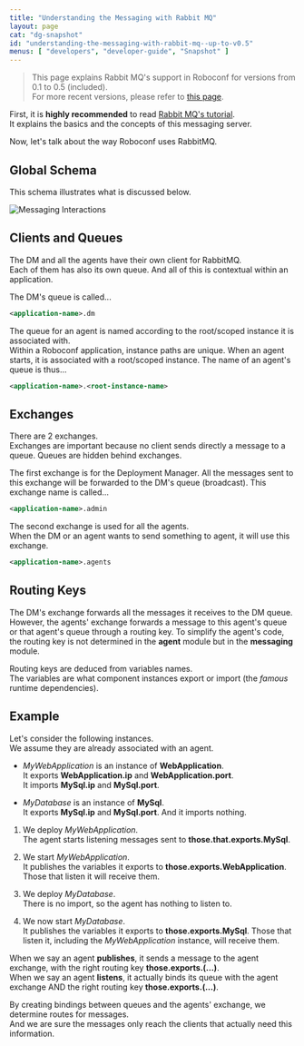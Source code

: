 ```yaml
---
title: "Understanding the Messaging with Rabbit MQ"
layout: page
cat: "dg-snapshot"
id: "understanding-the-messaging-with-rabbit-mq--up-to-v0.5"
menus: [ "developers", "developer-guide", "Snapshot" ]
---
```


> This page explains Rabbit MQ's support in Roboconf for versions from 0.1 to 0.5 (included).  
> For more recent versions, please refer to [this page](understanding-the-messaging-with-rabbit-mq.html).


First, it is **highly recommended** to read [Rabbit MQ's tutorial](https://www.rabbitmq.com/getstarted.html).  
It explains the basics and the concepts of this messaging server.

Now, let's talk about the way Roboconf uses RabbitMQ.

## Global Schema

This schema illustrates what is discussed below.

<img src="/resources/img/rabbit-mq-usage.png" alt="Messaging Interactions" />

## Clients and Queues

The DM and all the agents have their own client for RabbitMQ.  
Each of them has also its own queue. And all of this is contextual within an application.

The DM's queue is called...

```xml
<application-name>.dm
```

The queue for an agent is named according to the root/scoped instance it is associated with.  
Within a Roboconf application, instance paths are unique. When an agent starts, it is associated
with a root/scoped instance. The name of an agent's queue is thus...

```xml
<application-name>.<root-instance-name>
```

## Exchanges

There are 2 exchanges.  
Exchanges are important because no client sends directly a message to a queue.
Queues are hidden behind exchanges.

The first exchange is for the Deployment Manager. All the messages sent to this exchange will be
forwarded to the DM's queue (broadcast). This exchange name is called...

```xml
<application-name>.admin
```

The second exchange is used for all the agents.  
When the DM or an agent wants to send something to agent, it will use this exchange.

```xml
<application-name>.agents
```

## Routing Keys

The DM's exchange forwards all the messages it receives to the DM queue.  
However, the agents' exchange forwards a message to this agent's queue or that agent's queue
through a routing key. To simplify the agent's code, the routing key is not determined in the **agent** module
but in the **messaging** module.

Routing keys are deduced from variables names.  
The variables are what component instances export or import (the *famous* runtime dependencies).

## Example

Let's consider the following instances.  
We assume they are already associated with an agent.

* *MyWebApplication* is an instance of **WebApplication**.  
It exports **WebApplication.ip** and **WebApplication.port**.  
It imports **MySql.ip** and **MySql.port**.

* *MyDatabase* is an instance of **MySql**.  
It exports **MySql.ip** and **MySql.port**. And it imports nothing.

1. We deploy *MyWebApplication*.  
The agent starts listening messages sent to **those.that.exports.MySql**.

2. We start *MyWebApplication*.  
It publishes the variables it exports to **those.exports.WebApplication**. Those that listen it
will receive them.

3. We deploy *MyDatabase*.  
There is no import, so the agent has nothing to listen to.

4. We now start *MyDatabase*.  
It publishes the variables it exports to **those.exports.MySql**. Those that listen it, including the
*MyWebApplication* instance, will receive them.

When we say an agent **publishes**, it sends a message to the agent exchange, with the right routing key **those.exports.(...)**.  
When we say an agent **listens**, it actually binds its queue with the agent exchange AND the right routing key **those.exports.(...)**.

By creating bindings between queues and the agents' exchange, we determine routes for messages.  
And we are sure the messages only reach the clients that actually need this information.
